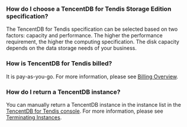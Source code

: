 ### How do I choose a TencentDB for Tendis Storage Edition specification? 
The TencentDB for Tendis specification can be selected based on two factors: capacity and performance. The higher the performance requirement, the higher the computing specification. The disk capacity depends on the data storage needs of your business.

### How is TencentDB for Tendis billed?
It is pay-as-you-go. For more information, please see [Billing Overview](https://intl.cloud.tencent.com/document/product/1083/39355).

### How do I return a TencentDB instance? 
You can manually return a TencentDB instance in the instance list in the [TencentDB for Tendis console](https://console.cloud.tencent.com/tendis). For more information, please see [Terminating Instances](https://intl.cloud.tencent.com/document/product/1083/39343).

